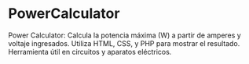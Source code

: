 # PowerCalculator
Power Calculator: Calcula la potencia máxima (W) a partir de amperes y voltaje ingresados. Utiliza HTML, CSS, y PHP para mostrar el resultado. Herramienta útil en circuitos y aparatos eléctricos.
